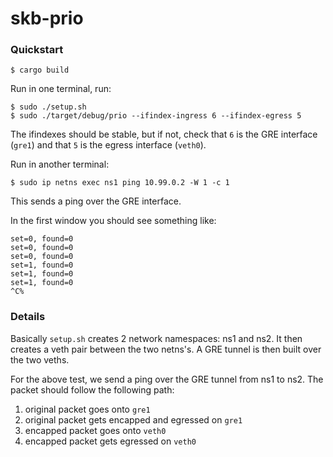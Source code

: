 # skb-prio

### Quickstart

```
$ cargo build
```

Run in one terminal, run:
```
$ sudo ./setup.sh
$ sudo ./target/debug/prio --ifindex-ingress 6 --ifindex-egress 5
```

The ifindexes should be stable, but if not, check that `6` is the
GRE interface (`gre1`) and that `5` is the egress interface (`veth0`).

Run in another terminal:
```
$ sudo ip netns exec ns1 ping 10.99.0.2 -W 1 -c 1
```

This sends a ping over the GRE interface.

In the first window you should see something like:
```
set=0, found=0
set=0, found=0
set=0, found=0
set=1, found=0
set=1, found=0
set=1, found=0
^C%

```

### Details

Basically `setup.sh` creates 2 network namespaces: ns1 and ns2.
It then creates a veth pair between the two netns's. A GRE tunnel
is then built over the two veths.

For the above test, we send a ping over the GRE tunnel from ns1
to ns2. The packet should follow the following path:

1. original packet goes onto `gre1`
2. original packet gets encapped and egressed on `gre1`
3. encapped packet goes onto `veth0`
4. encapped packet gets egressed on `veth0`
